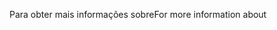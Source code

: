 <span data-ttu-id="5bb27-101">Para obter mais informações sobre</span><span class="sxs-lookup"><span data-stu-id="5bb27-101">For more information about</span></span>